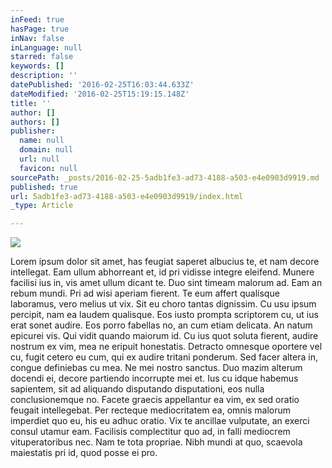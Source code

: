 ```yaml
---
inFeed: true
hasPage: true
inNav: false
inLanguage: null
starred: false
keywords: []
description: ''
datePublished: '2016-02-25T16:03:44.633Z'
dateModified: '2016-02-25T15:19:15.148Z'
title: ''
author: []
authors: []
publisher:
  name: null
  domain: null
  url: null
  favicon: null
sourcePath: _posts/2016-02-25-5adb1fe3-ad73-4188-a503-e4e0903d9919.md
published: true
url: 5adb1fe3-ad73-4188-a503-e4e0903d9919/index.html
_type: Article

---
```

![](https://the-grid-user-content.s3-us-west-2.amazonaws.com/684283ca-e2f0-4bf6-9b53-e281e6050209.jpg)

Lorem ipsum dolor sit amet, has feugiat saperet albucius te, et nam decore intellegat. Eam ullum abhorreant et, id pri vidisse integre eleifend. Munere facilisi ius in, vis amet ullum dicant te. Duo sint timeam malorum ad.
Eam an rebum mundi. Pri ad wisi aperiam fierent. Te eum affert qualisque laboramus, vero melius ut vix. Sit eu choro tantas dignissim.
Cu usu ipsum percipit, nam ea laudem qualisque. Eos iusto prompta scriptorem cu, ut ius erat sonet audire. Eos porro fabellas no, an cum etiam delicata. An natum epicurei vis. Qui vidit quando maiorum id. Cu ius quot soluta fierent, audire nostrum ex vim, mea ne eripuit honestatis.
Detracto omnesque oportere vel cu, fugit cetero eu cum, qui ex audire tritani ponderum. Sed facer altera in, congue definiebas cu mea. Ne mei nostro sanctus. Duo mazim alterum docendi ei, decore partiendo incorrupte mei et. Ius cu idque habemus sapientem, sit ad aliquando disputando disputationi, eos nulla conclusionemque no. Facete graecis appellantur ea vim, ex sed oratio feugait intellegebat.
Per recteque mediocritatem ea, omnis malorum imperdiet quo eu, his eu adhuc oratio. Vix te ancillae vulputate, an exerci consul utamur eam. Facilisis complectitur quo ad, in falli mediocrem vituperatoribus nec. Nam te tota propriae. Nibh mundi at quo, scaevola maiestatis pri id, quod posse ei pro.